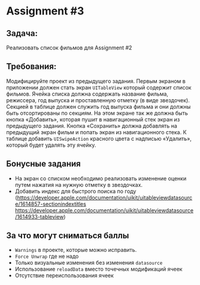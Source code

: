 # Assignment #3
## Задача:
Реализовать список фильмов для Assignment #2

## Требования:
Модифицируйте проект из предыдущего задания.
Первым экраном в приложении должен стать экран `UITableView` который содержит список фильмов. Ячейка списка должна содержать  название фильма, режиссера, год выпуска  и проставленную отметку (в виде звездочек). Секцией в таблице должен служить год выпуска фильма и они должны быть отсортированы по секциям. На этом экране так же должна быть кнопка «Добавить», которая пушит в навигационный стек экран из предыдущего задания.  Кнопка «Сохранить» должна добавлять на предыдущий экран фильм и попать экран из навигационного стека. К таблице добавить `UISwipeAction` красного цвета с надписью «Удалить», который будет удалять эту ячейку.

## Бонусные задания 
- На экран со списком необходимо реализовать изменение оценки путем нажатия на нужную отметку в звездочках.
- Добавить индекс для быстрого поиска по году (https://developer.apple.com/documentation/uikit/uitableviewdatasource/1614857-sectionindextitles https://developer.apple.com/documentation/uikit/uitableviewdatasource/1614933-tableview)

## За что могут сниматься баллы
- `Warnings` в проекте, которые можно исправить. 
- `Force Unwrap` где не надо
- Только визуальные изменения без изменения `datasource`
- Использование `reloadData` вместо точечных модификаций ячеек
- Отсутствие переиспользования ячеек
